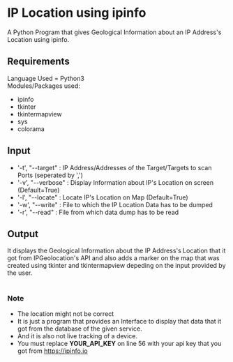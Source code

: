 # IP Location using ipinfo
A Python Program that gives Geological Information about an IP Address's Location using ipinfo.

## Requirements
Language Used = Python3<br />
Modules/Packages used:
* ipinfo
* tkinter
* tkintermapview
* sys
* colorama

## Input
* '-t', "--target" : IP Address/Addresses of the Target/Targets to scan Ports (seperated by ',')
* '-v', "--verbose" : Display Information about IP's Location on screen (Default=True)
* '-l', "--locate" : Locate IP's Location on Map (Default=True)
* '-w', "--write" : File to which the IP Location Data has to be dumped
* '-r', "--read" : File from which data dump has to be read

## Output
It displays the Geological Information about the IP Address's Location that it got from IPGeolocation's API and also adds a marker on the map that was created using tkinter and tkintermapview depeding on the input provided by the user.<br /><br />

### Note 
* The location might not be correct
* It is just a program that provides an Interface to display that data that it got from the database of the given service.
* And it is also not live tracking of a device.
* You must replace **YOUR_API_KEY** on line 56 with your api key that you got from https://ipinfo.io